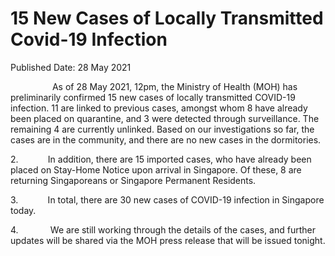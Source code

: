<html>
    <meta http-equiv="Content-Type" content="text/html; charset=utf-8"/>
    <meta charset="utf-8"/>
    <title>15 New Cases of Locally Transmitted Covid-19 Infection</title>
    <body><h1>15 New Cases of Locally Transmitted Covid-19 Infection</h1>
    <p>Published Date: 28 May 2021</p> <p>&nbsp; &nbsp; &nbsp; &nbsp; &nbsp; &nbsp; &nbsp; &nbsp; &nbsp;As of 28 May 2021, 12pm, the Ministry of Health (MOH) has preliminarily confirmed 15 new cases of locally transmitted COVID-19 infection.&nbsp;11&nbsp;are linked to previous cases, amongst whom 8 have already been placed on quarantine, and 3 were detected through surveillance. The remaining 4 are currently unlinked.&nbsp;Based on our investigations so far, the cases are in the community, and there are no new cases in the dormitories.</p> <p>2.&nbsp; &nbsp; &nbsp; &nbsp; &nbsp; &nbsp; In addition, there are 15 imported cases, who have already been placed on Stay-Home Notice upon arrival in Singapore. Of these, 8 are returning Singaporeans or Singapore Permanent Residents.</p><p><p>3.&nbsp; &nbsp; &nbsp; &nbsp; &nbsp; &nbsp; In total, there are 30 new cases of COVID-19 infection in Singapore today.</p></p><p><p>4.&nbsp; &nbsp; &nbsp; &nbsp; &nbsp; &nbsp; &nbsp;We are still working through the details of the cases, and further updates will be shared via the MOH press release that will be issued tonight.</p></p></body>
</html>